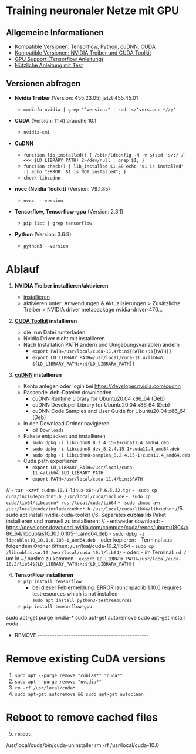 # Training neuronaler Netze mit GPU

## Allgemeine Informationen
- [Kompatible Versionen: Tensorflow, Python, cuDNN, CUDA](https://www.tensorflow.org/install/source#tested_build_configurations)
- [Kompatible Versionen: NVIDIA Treiber und CUDA Toolkit](https://docs.nvidia.com/cuda/cuda-toolkit-release-notes/index.html)
- [GPU Support (Tensorflow Anleitung)](https://www.tensorflow.org/install/gpu)
- [Nützliche Anleitung mit Test](https://gist.github.com/matheustguimaraes/43e0b65aa534db4df2918f835b9b361d)

## Versionen abfragen
- **Nvidia Treiber** (Version: 455.23.05) jetzt 455.45.01
  - ```modinfo nvidia | grep "^version:" | sed 's/^version: *//;' ```
- **CUDA** (Version: 11.4) brauche 10.1
  - ```nvidia-smi```  

- **CuDNN**
  - ```function lib_installed() { /sbin/ldconfig -N -v $(sed 's/:/ /' <<< $LD_LIBRARY_PATH) 2>/dev/null | grep $1; }```
  - ```function check() { lib_installed $1 && echo "$1 is installed" || echo "ERROR: $1 is NOT installed"; }```
  - ```check libcudnn ```
- **nvcc (Nvidia Toolkit)** (Version: V9.1.85)
  -  ```nvcc  --version```
- **Tensorflow, Tensorflow-gpu** (Version: 2.3.1)
  - ```pip list | grep tensorflow```  
- **Python** (Version: 3.6.9)
  - ```python3 --version```

# Ablauf
1. **NVIDIA Treiber installieren/aktivieren**
    - [installieren](https://www.nvidia.com/download/index.aspx?lang=en-us)
    - aktivieren unter: Anwendungen & Aktualisierungen > Zusätzliche Treiber > NVIDIA driver metapackage nvidia-driver-470...
 
2. **[CUDA Toolkit](https://developer.nvidia.com/cuda-toolkit-archive) installieren**
    - die .run Datei runterladen
    - Nvidia Driver nicht mit installieren
    - Nach Installation PATH ändern und Umgebungsvariablen ändern
      - ```export PATH=/usr/local/cuda-11.4/bin${PATH:+:${PATH}}```
      - ```export LD_LIBRARY_PATH=/usr/local/cuda-11.4/lib64\```  
          ```${LD_LIBRARY_PATH:+:${LD_LIBRARY_PATH}}```

3. **[cuDNN](https://developer.nvidia.com/rdp/cudnn-archive) installieren**
    - Konto anlegen oder login bei https://developer.nvidia.com/cudnn
    - Passende .deb-Dateien downloaden
      - cuDNN Runtime Library for Ubuntu20.04 x86_64 (Deb)
      - cuDNN Developer Library for Ubuntu20.04 x86_64 (Deb)
      - cuDNN Code Samples and User Guide for Ubuntu20.04 x86_64 (Deb) 
    - in den Download Ordner navigieren
      - ```cd Downloads```
    - Pakete entpacken und installieren
      - ```sudo dpkg -i libcudnn8_8.2.4.15-1+cuda11.4_amd64.deb```
      - ```sudo dpkg -i libcudnn8-dev_8.2.4.15-1+cuda11.4_amd64.deb```
      - ```sudo dpkg -i libcudnn8-samples_8.2.4.15-1+cuda11.4_amd64.deb```
    - Cuda path exportieren
      - ```export LD_LIBRARY_PATH=/usr/local/cuda-11.4/lib64:$LD_LIBRARY_PATH```
      - ```export PATH=/usr/local/cuda-11.4/bin:$PATH```

//    - ```tar -xzvf cudnn-10.1-linux-x64-v7.6.5.32.tgz```
    - ``` sudo cp cuda/include/cudnn*.h /usr/local/cuda/include```
    - ``` sudo cp cuda/lib64/libcudnn* /usr/local/cuda/lib64```
    - ``` sudo chmod a+r /usr/local/cuda/include/cudnn*.h /usr/local/cuda/lib64/libcudnn*```
//5. sudo apt install nvidia-cuda-toolkit
//6. Separates **cublas lib** Paket installieren und manuell zu installieren:
//  - entweder download:
      - https://developer.download.nvidia.com/compute/cuda/repos/ubuntu1804/x86_64/libcublas10_10.1.0.105-1_amd64.deb
      - ```sudo dpkg -i libcublas10_10.1.0.105-1_amd64.deb```
    - oder kopieren:
      - Terminal aus folgendem Ordner öffnen: /usr/loal/cuda-10.2/lib64
      - ```sudo cp /libcublas.so.10 /usr/local/cuda-10.1/lib64/```
    - oder:
      - im Terminal: ```cd /``` um in ~/.bashrc zu kommen
      - ```export LD_LIBRARY_PATH=/usr/local/cuda-10.2/lib64${LD_LIBRARY_PATH:+:${LD_LIBRARY_PATH}}```
      
4. **TensorFlow installieren**
    - ```pip install tensorflow```
      - bei dieser Fehlermeldung: ERROR launchpadlib 1.10.6 requires testresources which is not installed  
        ```sudo apt install python3-testresources```
    - ```pip install tensorflow-gpu``` 


sudo apt-get purge nvidia-*
sudo apt-get autoremove
sudo apt-get install cuda

- REMOVE -----------------------------------------------
# Remove existing CuDA versions
1. ```sudo apt --purge remove "cublas*" "cuda*"```
2. ```sudo apt --purge remove "nvidia*"```
3. ```rm -rf /usr/local/cuda*```
4. ```sudo apt-get autoremove && sudo apt-get autoclean```

# Reboot to remove cached files 
5. ```reboot```

/usr/local/cuda/bin/cuda-uninstaller
rm -rf /usr/local/cuda-10.0


